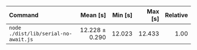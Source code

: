 | Command                              |       Mean [s] | Min [s] | Max [s] | Relative |
| :----------------------------------- | -------------: | ------: | ------: | -------: |
| `node ./dist/lib/serial-no-await.js` | 12.228 ± 0.290 |  12.023 |  12.433 |     1.00 |
